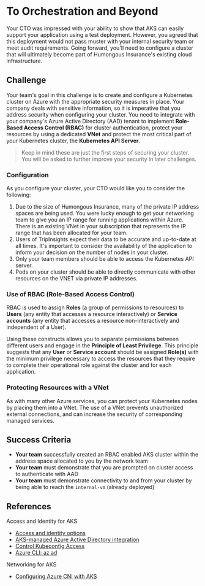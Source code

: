 # To Orchestration and Beyond

Your CTO was impressed with your ability to show that AKS can easily support your application using a test deployment. However, you agreed that this deployment would not pass muster with your internal security team or meet audit requirements. Going forward, you'll need to configure a cluster that will ultimately become part of Humongous Insurance's existing cloud infrastructure.

## Challenge

Your team's goal in this challenge is to create and configure a Kubernetes cluster on Azure with the appropriate security measures in place. Your company deals with sensitive information, so it is imperative that you address security when configuring your cluster. You need to integrate with your company's Azure Active Directory (AAD) tenant to implement **Role-Based Access Control (RBAC)** for cluster authentication, protect your resources by using a dedicated **VNet** and protect the most critical part of your Kubernetes cluster, the **Kubernetes API Server**.  

> Keep in mind these are just the first steps of securing your cluster. You will be asked to further improve your security in later challenges.

### Configuration

As you configure your cluster, your CTO would like you to consider the following:

1. Due to the size of Humongous Insurance, many of the private IP address spaces are being used. You were lucky enough to get your networking team to give you an IP range for running applications within Azure. There is an existing VNet in your subscription that represents the IP range that has been allocated for your team.
1. Users of TripInsights expect their data to be accurate and up-to-date at all times. It's important to consider the availability of the application to inform your decision on the number of nodes in your cluster.
1. Only your team members should be able to access the Kubernetes API server.
1. Pods on your cluster should be able to directly communicate with other resources on the VNET via private IP addresses.

### Use of RBAC (Role-Based Access Control)

RBAC is used to assign **Roles** (a group of permissions to resources) to **Users** (any entity that accesses a resource interactively) or **Service accounts** (any entity that accesses a resource non-interactively and independent of a User).

Using these constructs allows you to separate permissions between different users and engage in the **Principle of Least Privilege**. This principle suggests that any **User** or **Service account** should be assigned **Role(s)** with the minimum privilege necessary to access the resources that they require to complete their operational role against the cluster and for each application.

### Protecting Resources with a VNet

As with many other Azure services, you can protect your Kubernetes nodes by placing them into a VNet. The use of a VNet prevents unauthorized external connections, and can increase the security of corresponding managed services.

## Success Criteria

- **Your team** successfully created an RBAC enabled AKS cluster within the address space allocated to you by the network team
- **Your team** must demonstrate that you are prompted on cluster access to authenticate with AAD
- **Your team** must demonstrate connectivity to and from your cluster by being able to reach the `internal-vm` (already deployed)

## References

Access and Identity for AKS

- [Access and identity options](https://docs.microsoft.com/en-us/azure/aks/concepts-identity)
- [AKS-managed Azure Active Directory integration](https://docs.microsoft.com/en-us/azure/aks/managed-aad)
- [Control Kubeconfig Access](https://docs.microsoft.com/en-us/azure/aks/control-kubeconfig-access)
- [Azure CLI: az ad](https://docs.microsoft.com/en-us/cli/azure/ad?view=azure-cli-latest)

Networking for AKS

- [Configuring Azure CNI with AKS](https://docs.microsoft.com/en-us/azure/aks/configure-azure-cni)
